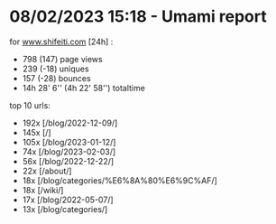 # 08/02/2023 15:18 - Umami report
for www.shifeiti.com [24h] :

 - 798 (147) page views
 - 239 (-18) uniques
 - 157 (-28) bounces
 - 14h 28' 6'' (4h 22' 58'') totaltime


top 10 urls:
 - 192x [/blog/2022-12-09/]
 - 145x [/]
 - 105x [/blog/2023-01-12/]
 - 74x [/blog/2023-02-03/]
 - 56x [/blog/2022-12-22/]
 - 22x [/about/]
 - 18x [/blog/categories/%E6%8A%80%E6%9C%AF/]
 - 18x [/wiki/]
 - 17x [/blog/2022-05-07/]
 - 13x [/blog/categories/]


